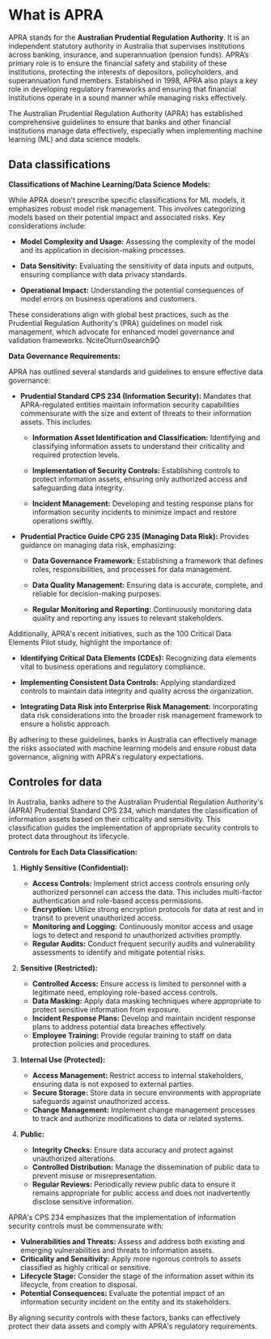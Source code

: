 # What is APRA 
APRA stands for the **Australian Prudential Regulation Authority**. It is an independent statutory authority in Australia that supervises institutions across banking, insurance, and superannuation (pension funds). APRA’s primary role is to ensure the financial safety and stability of these institutions, protecting the interests of depositors, policyholders, and superannuation fund members. 
Established in 1998, APRA also plays a key role in developing regulatory frameworks and ensuring that financial institutions operate in a sound manner while managing risks effectively.

The Australian Prudential Regulation Authority (APRA) has established comprehensive guidelines to ensure that banks and other financial institutions manage data effectively, especially when implementing machine learning (ML) and data science models.

## Data classifications

**Classifications of Machine Learning/Data Science Models:**

While APRA doesn't prescribe specific classifications for ML models, it emphasizes robust model risk management. This involves categorizing models based on their potential impact and associated risks. Key considerations include:

- **Model Complexity and Usage:** Assessing the complexity of the model and its application in decision-making processes.

- **Data Sensitivity:** Evaluating the sensitivity of data inputs and outputs, ensuring compliance with data privacy standards.

- **Operational Impact:** Understanding the potential consequences of model errors on business operations and customers.

These considerations align with global best practices, such as the Prudential Regulation Authority's (PRA) guidelines on model risk management, which advocate for enhanced model governance and validation frameworks. citeturn0search9

**Data Governance Requirements:**

APRA has outlined several standards and guidelines to ensure effective data governance:

- **Prudential Standard CPS 234 (Information Security):** Mandates that APRA-regulated entities maintain information security capabilities commensurate with the size and extent of threats to their information assets. This includes:

  - **Information Asset Identification and Classification:** Identifying and classifying information assets to understand their criticality and required protection levels.

  - **Implementation of Security Controls:** Establishing controls to protect information assets, ensuring only authorized access and safeguarding data integrity.

  - **Incident Management:** Developing and testing response plans for information security incidents to minimize impact and restore operations swiftly.


- **Prudential Practice Guide CPG 235 (Managing Data Risk):** Provides guidance on managing data risk, emphasizing:

  - **Data Governance Framework:** Establishing a framework that defines roles, responsibilities, and processes for data management.

  - **Data Quality Management:** Ensuring data is accurate, complete, and reliable for decision-making purposes.

  - **Regular Monitoring and Reporting:** Continuously monitoring data quality and reporting any issues to relevant stakeholders.


Additionally, APRA's recent initiatives, such as the 100 Critical Data Elements Pilot study, highlight the importance of:

- **Identifying Critical Data Elements (CDEs):** Recognizing data elements vital to business operations and regulatory compliance.

- **Implementing Consistent Data Controls:** Applying standardized controls to maintain data integrity and quality across the organization.

- **Integrating Data Risk into Enterprise Risk Management:** Incorporating data risk considerations into the broader risk management framework to ensure a holistic approach.

By adhering to these guidelines, banks in Australia can effectively manage the risks associated with machine learning models and ensure robust data governance, aligning with APRA's regulatory expectations. 

## Controles for data

In Australia, banks adhere to the Australian Prudential Regulation Authority's (APRA) Prudential Standard CPS 234, which mandates the classification of information assets based on their criticality and sensitivity. This classification guides the implementation of appropriate security controls to protect data throughout its lifecycle.

**Controls for Each Data Classification:**

1. **Highly Sensitive (Confidential):**
   - **Access Controls:** Implement strict access controls ensuring only authorized personnel can access the data. This includes multi-factor authentication and role-based access permissions.
   - **Encryption:** Utilize strong encryption protocols for data at rest and in transit to prevent unauthorized access.
   - **Monitoring and Logging:** Continuously monitor access and usage logs to detect and respond to unauthorized activities promptly.
   - **Regular Audits:** Conduct frequent security audits and vulnerability assessments to identify and mitigate potential risks.

2. **Sensitive (Restricted):**
   - **Controlled Access:** Ensure access is limited to personnel with a legitimate need, employing role-based access controls.
   - **Data Masking:** Apply data masking techniques where appropriate to protect sensitive information from exposure.
   - **Incident Response Plans:** Develop and maintain incident response plans to address potential data breaches effectively.
   - **Employee Training:** Provide regular training to staff on data protection policies and procedures.

3. **Internal Use (Protected):**
   - **Access Management:** Restrict access to internal stakeholders, ensuring data is not exposed to external parties.
   - **Secure Storage:** Store data in secure environments with appropriate safeguards against unauthorized access.
   - **Change Management:** Implement change management processes to track and authorize modifications to data or related systems.

4. **Public:**
   - **Integrity Checks:** Ensure data accuracy and protect against unauthorized alterations.
   - **Controlled Distribution:** Manage the dissemination of public data to prevent misuse or misrepresentation.
   - **Regular Reviews:** Periodically review public data to ensure it remains appropriate for public access and does not inadvertently disclose sensitive information.

APRA's CPS 234 emphasizes that the implementation of information security controls must be commensurate with:

- **Vulnerabilities and Threats:** Assess and address both existing and emerging vulnerabilities and threats to information assets.
- **Criticality and Sensitivity:** Apply more rigorous controls to assets classified as highly critical or sensitive.
- **Lifecycle Stage:** Consider the stage of the information asset within its lifecycle, from creation to disposal.
- **Potential Consequences:** Evaluate the potential impact of an information security incident on the entity and its stakeholders.

By aligning security controls with these factors, banks can effectively protect their data assets and comply with APRA's regulatory requirements. 
